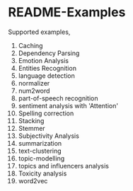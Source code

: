 # README-Examples

Supported examples,

1. Caching
2. Dependency Parsing
3. Emotion Analysis
4. Entities Recognition
5. language detection
6. normalizer
7. num2word
8. part-of-speech recognition
9. sentiment analysis with 'Attention'
10. Spelling correction
11. Stacking
12. Stemmer
13. Subjectivity Analysis
14. summarization
15. text-clustering
16. topic-modelling
17. topics and influencers analysis
18. Toxicity analysis
19. word2vec
